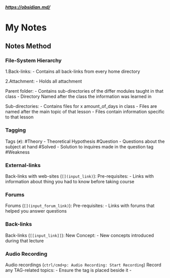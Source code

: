 #####  https://obsidian.md/
# My Notes 

## Notes Method 

### File-System Hierarchy

1.Back-links[](https://help.obsidian.md/How+to/Working+with+backlinks):
	- Contains all back-links from every home directory 
	
2.Attachment: 
	- Holds all attachment

Parent folder: 
	- Contains sub-directories of the differ modules taught in that class 
	- Directory Named after the class the information was learned in
	
Sub-directories: 
	- Contains files for x amount_of_days in class
	- Files are named after the main topic of that lesson
	- Files contain information specific to that lesson 
			

### Tagging  
Tags[](https://help.obsidian.md/How+to/Working+with+tags) (```#```): 
	#Theory 
		- Theoretical Hypothesis
	#Question 
		- Questions about the subject at hand 
	#Solved 
		- Solution to inquires made in the question tag
	#Weakness

### External-links
Back-links with web-sites (```[](input_link)```):
	Pre-requisites:
		- Links with information about thing you had to know before taking course

### Forums
Forums (```[](input_forum_link)```):
	Pre-requisites:
		- Links with forums that helped you answer questions

### Back-links
Back-links (```[[input_link]]```): 
	New Concept:
		- New concepts introduced during that lecture


### Audio Recording
Audio recordings (```ctrl/cmd+p: Audio Recording: Start Recording```)
	Record any TAG-related topics:
		- Ensure the tag is placed beside it 
		- 

	

